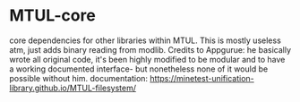 # MTUL-core
core dependencies for other libraries within MTUL. This is mostly useless atm, just adds binary reading from modlib.
Credits to Appgurue: he basically wrote all original code, it's been highly modified to be modular and to have a working documented interface- but nonetheless none of it would be possible without him.
documentation: https://minetest-unification-library.github.io/MTUL-filesystem/
